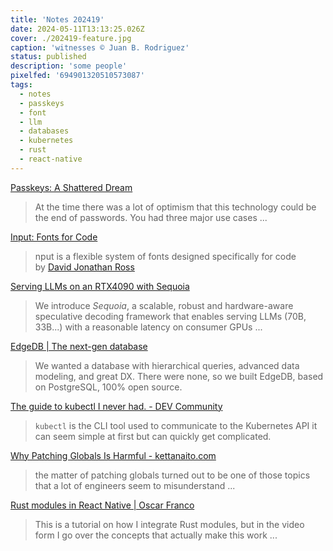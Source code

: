 ```yaml
---
title: 'Notes 202419'
date: 2024-05-11T13:13:25.026Z
cover: ./202419-feature.jpg
caption: 'witnesses © Juan B. Rodriguez'
status: published
description: 'some people'
pixelfed: '694901320510573087'
tags:
  - notes
  - passkeys
  - font
  - llm
  - databases
  - kubernetes
  - rust
  - react-native
---
```


[Passkeys: A Shattered Dream](https://fy.blackhats.net.au/blog/2024-04-26-passkeys-a-shattered-dream/?ref=labnotes.org)

> At the time there was a lot of optimism that this technology could be the end of passwords. You had three major use cases ...

[Input: Fonts for Code](https://input.djr.com/)

> nput is a flexible system of fonts designed specifically for code by [David Jonathan Ross](http://www.djr.com/)

[Serving LLMs on an RTX4090 with Sequoia](https://infini-ai-lab.github.io/Sequoia-Page/)

> We introduce *Sequoia*, a scalable, robust and hardware-aware speculative decoding framework that enables serving LLMs (70B, 33B...) with a reasonable latency on consumer GPUs ...

[EdgeDB | The next-gen database](https://www.edgedb.com/)

> We wanted a database with hierarchical queries, advanced data modeling, and great DX. There were none, so we built EdgeDB, based on PostgreSQL, 100% open source.

[The guide to kubectl I never had. - DEV Community](https://dev.to/glasskube/the-guide-to-kubectl-i-never-had-3nc5)

> `kubectl` is the CLI tool used to communicate to the Kubernetes API it can seem simple at first but can quickly get complicated.

[Why Patching Globals Is Harmful - kettanaito.com](https://kettanaito.com/blog/why-patching-globals-is-harmful)

> the matter of patching globals turned out to be one of those topics that a lot of engineers seem to misunderstand ...

[Rust modules in React Native | Oscar Franco](https://ospfranco.com/post/2024/05/08/react-native-rust-module-guide/)

> This is a tutorial on how I integrate Rust modules, but in the video form I go over the concepts that actually make this work ...
